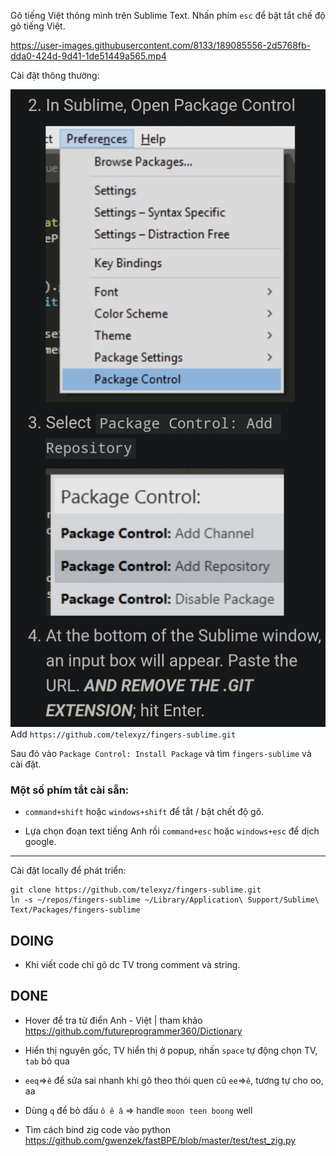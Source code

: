 Gõ tiếng Việt thông minh trên Sublime Text. Nhấn phím `esc` để bật tắt chế độ gõ tiếng Việt.

https://user-images.githubusercontent.com/8133/189085556-2d5768fb-dda0-424d-9d41-1de51449a565.mp4

Cài đặt thông thường:

![](sublime-package-repo.jpg)
Add `https://github.com/telexyz/fingers-sublime.git`

Sau đó vào `Package Control: Install Package` và tìm `fingers-sublime` và cài đặt.

### Một số phím tắt cài sẵn: 

- `command+shift` hoặc `windows+shift` để tắt / bật chết độ gõ.

- Lựa chọn đoạn text tiếng Anh rồi `command+esc` hoặc `windows+esc` để dịch google.

- - -

Cài đặt locally để phát triển:
```
git clone https://github.com/telexyz/fingers-sublime.git
ln -s ~/repos/fingers-sublime ~/Library/Application\ Support/Sublime\ Text/Packages/fingers-sublime
```
## DOING

- Khi viết code chỉ gõ dc TV trong comment và string.

## DONE

- Hover để tra từ điển Anh - Việt | tham khảo https://github.com/futureprogrammer360/Dictionary

- Hiển thị nguyên gốc, TV hiển thị ở popup, nhấn `space` tự động chọn TV, `tab` bỏ qua

- `eeq`=>`ê` để sửa sai nhanh khi gõ theo thói quen cũ `ee`=>`ê`, tương tự cho oo, aa

- Dùng `q` để bỏ dấu `ô ê â` => handle `moon teen boong` well

- Tìm cách bind zig code vào python
  https://github.com/gwenzek/fastBPE/blob/master/test/test_zig.py
